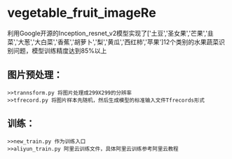 # vegetable_fruit_imageRe

利用Google开源的Inception_resnet_v2模型实现了['土豆','圣女果','芒果','韭菜','大葱','大白菜','香蕉','胡萝卜','梨','黄瓜','西红柿','苹果']12个类别的水果蔬菜识别问题，模型训练精度达到85%以上<br>

## 图片预处理：<br>
    >>trannsform.py 将图片处理成299X299的分辨率
    >>tfrecord.py 将图片样本先随机，然后生成模型的标准输入文件Tfrecords形式

## 训练：<br>
    >>new_train.py 作为训练入口
    >>aliyun_train.py 阿里云训练文件，具体阿里云训练参考阿里云教程
